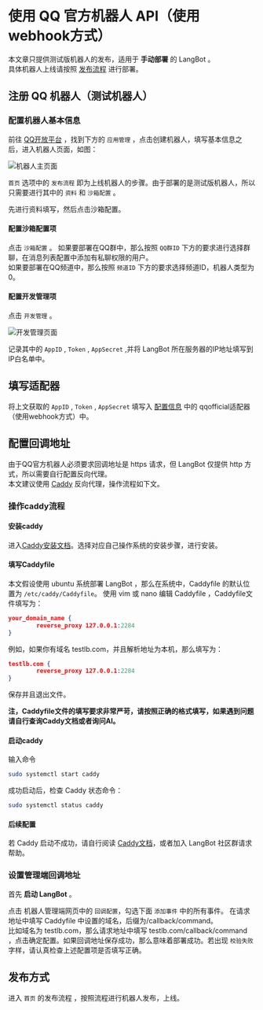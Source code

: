 # 使用 QQ 官方机器人 API（使用webhook方式）

本文章只提供测试版机器人的发布，适用于 **手动部署** 的 LangBot 。<br>
具体机器人上线请按照 [发布流程](https://q.qq.com/qqbot/#/home) 进行部署。

## 注册 QQ 机器人（测试机器人）

### 配置机器人基本信息

前往 [QQ开放平台](https://q.qq.com/#/) ，找到下方的 `应用管理` ，点击创建机器人，填写基本信息之后，进入机器人页面，如图：

![机器人主页面](/assets/image/qqofficial1.png)

`首页` 选项中的 `发布流程` 即为上线机器人的步骤。由于部署的是测试版机器人，所以只需要进行其中的 `资料` 和 `沙箱配置` 。<br>

先进行资料填写，然后点击沙箱配置。

#### 配置沙箱配置项

点击 `沙箱配置` 。
如果要部署在QQ群中，那么按照 `QQ群ID` 下方的要求进行选择群聊，在消息列表配置中添加有私聊权限的用户。<br>
如果要部署在QQ频道中，那么按照 `频道ID` 下方的要求选择频道ID，机器人类型为0。

#### 配置开发管理项

点击 `开发管理` 。

![开发管理页面](/assets/image/qqofficial2.png)

记录其中的 `AppID` , `Token` , `AppSecret` ,并将 LangBot 所在服务器的IP地址填写到IP白名单中。


## 填写适配器

将上文获取的 `AppID` , `Token` , `AppSecret` 填写入 [配置信息](/deploy/quick-config/config.md) 中的 qqofficial适配器（使用webhook方式）中。


## 配置回调地址

由于QQ官方机器人必须要求回调地址是 https 请求，但 LangBot 仅提供 http 方式，所以需要自行配置反向代理。<br>
本文建议使用 [Caddy](https://caddy2.dengxiaolong.com/docs/) 反向代理，操作流程如下文。

### 操作caddy流程

#### 安装caddy

进入[Caddy安装文档](https://caddy2.dengxiaolong.com/docs/install)。选择对应自己操作系统的安装步骤，进行安装。

#### 填写Caddyfile

本文假设使用 ubuntu 系统部署 LangBot ，那么在系统中，Caddyfile 的默认位置为 `/etc/caddy/Caddyfile`。
使用 vim 或 nano 编辑 Caddyfile ，Caddyfile文件填写为：
```json
your_domain_name {
        reverse_proxy 127.0.0.1:2284
}
```
例如，如果你有域名 testlb.com，并且解析地址为本机，那么填写为：
```json
testlb.com {
        reverse_proxy 127.0.0.1:2284
}
```

保存并且退出文件。

**注，Caddyfile文件的填写要求非常严苛，请按照正确的格式填写，如果遇到问题请自行查询Caddy文档或者询问AI。**

#### 启动caddy
输入命令
```bash
sudo systemctl start caddy
```

成功启动后，检查 Caddy 状态命令：
```bash
sudo systemctl status caddy
```


#### 后续配置

若 Caddy 启动不成功，请自行阅读 [Caddy文档](https://caddy2.dengxiaolong.com/docs/quick-starts/caddyfile)，或者加入 LangBot 社区群请求帮助。

### 设置管理端回调地址


首先 **启动 LangBot** 。<br>

点击 机器人管理端网页中的 `回调配置`，勾选下面 `添加事件` 中的所有事件。 在请求地址中填写 Caddyfile 中设置的域名，后缀为/callback/command。<br>
比如域名为 testlb.com，那么请求地址中填写 testlb.com/callback/command ，点击确定配置。如果回调地址保存成功，那么意味着部署成功。若出现 `校验失败` 字样，请认真检查上述配置项是否填写正确。

## 发布方式

进入 `首页` 的发布流程 ，按照流程进行机器人发布，上线。
